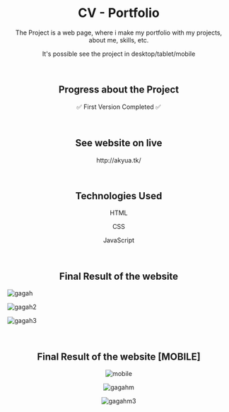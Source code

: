 <h1 align="center">CV - Portfolio</h1>

<p align="center"> The Project is a web page, where i make my portfolio with my projects, about me, skills, etc. </p>
<p align="center"> It's possible see the project in desktop/tablet/mobile </p>

<br>

<h2 align="center"> Progress about the Project </h2>
<p align="center"> ✅ First Version Completed ✅ </p>

<br>

<h2 align="center"> See website on live </h2>
<p align="center"> http://akyua.tk/ </p>

<br>

<h2 align="center"> Technologies Used </h2>

<p align="center"> HTML </p>
<p align="center"> CSS </p>
<p align="center"> JavaScript </p>

<br>

<h2 align="center"> Final Result of the website </h2>

![gagah](https://user-images.githubusercontent.com/75745796/202786394-c8c42f48-27d5-4fdb-b924-67518836dfa5.png)

![gagah2](https://user-images.githubusercontent.com/75745796/202786435-311fbb92-9d39-4dce-bee0-cf583ccc7e56.png)

![gagah3](https://user-images.githubusercontent.com/75745796/202786445-1a0ecf54-ac30-4560-b31c-547ad7f46c68.png)

<br>

<h2 align="center"> Final Result of the website [MOBILE] </h2>

<div align="center">

![mobile](https://user-images.githubusercontent.com/75745796/203414267-6cd335b7-7ade-45ff-81ae-fc066e209b8b.png)

![gagahm](https://user-images.githubusercontent.com/75745796/202786934-87294c4e-420c-44dd-a68b-a88f695c7d05.png)

![gagahm3](https://user-images.githubusercontent.com/75745796/202786938-3c9642f0-8bfd-46a7-a3bc-c6d737f17d9e.png)
</div>
